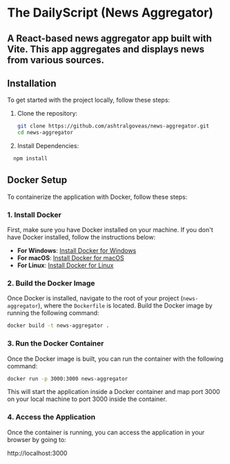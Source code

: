 # The DailyScript (News Aggregator)

## A React-based news aggregator app built with Vite. This app aggregates and displays news from various sources.

## Installation

To get started with the project locally, follow these steps:

1. Clone the repository:

   ```bash
   git clone https://github.com/ashtralgoveas/news-aggregator.git
   cd news-aggregator
   ```

2. Install Dependencies:

```bash
  npm install
```

## Docker Setup

To containerize the application with Docker, follow these steps:

### 1. Install Docker

First, make sure you have Docker installed on your machine. If you don't have Docker installed, follow the instructions below:

- **For Windows**: [Install Docker for Windows](https://docs.docker.com/docker-for-windows/install/)
- **For macOS**: [Install Docker for macOS](https://docs.docker.com/docker-for-mac/install/)
- **For Linux**: [Install Docker for Linux](https://docs.docker.com/engine/install/)

### 2. Build the Docker Image

Once Docker is installed, navigate to the root of your project (`news-aggregator`), where the `Dockerfile` is located. Build the Docker image by running the following command:

```bash
docker build -t news-aggregator .
```

### 3. Run the Docker Container

Once the Docker image is built, you can run the container with the following command:

```bash
docker run -p 3000:3000 news-aggregator
```

This will start the application inside a Docker container and map port 3000 on your local machine to port 3000 inside the container.

### 4. Access the Application

Once the container is running, you can access the application in your browser by going to:

http://localhost:3000
